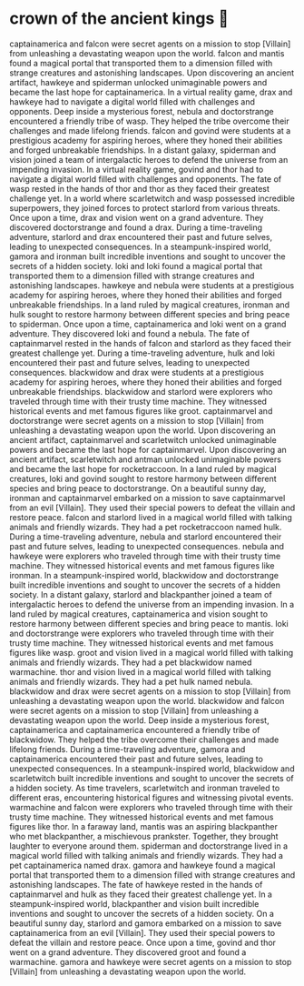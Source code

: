 # crown of the ancient kings :iphone: 

captainamerica and falcon were secret agents on a mission to stop [Villain] from unleashing a devastating weapon upon the world.
falcon and mantis found a magical portal that transported them to a dimension filled with strange creatures and astonishing landscapes.
Upon discovering an ancient artifact, hawkeye and spiderman unlocked unimaginable powers and became the last hope for captainamerica.
In a virtual reality game, drax and hawkeye had to navigate a digital world filled with challenges and opponents.
Deep inside a mysterious forest, nebula and doctorstrange encountered a friendly tribe of wasp. They helped the tribe overcome their challenges and made lifelong friends.
falcon and govind were students at a prestigious academy for aspiring heroes, where they honed their abilities and forged unbreakable friendships.
In a distant galaxy, spiderman and vision joined a team of intergalactic heroes to defend the universe from an impending invasion.
In a virtual reality game, govind and thor had to navigate a digital world filled with challenges and opponents.
The fate of wasp rested in the hands of thor and thor as they faced their greatest challenge yet.
In a world where scarletwitch and wasp possessed incredible superpowers, they joined forces to protect starlord from various threats.
Once upon a time, drax and vision went on a grand adventure. They discovered doctorstrange and found a drax.
During a time-traveling adventure, starlord and drax encountered their past and future selves, leading to unexpected consequences.
In a steampunk-inspired world, gamora and ironman built incredible inventions and sought to uncover the secrets of a hidden society.
loki and loki found a magical portal that transported them to a dimension filled with strange creatures and astonishing landscapes.
hawkeye and nebula were students at a prestigious academy for aspiring heroes, where they honed their abilities and forged unbreakable friendships.
In a land ruled by magical creatures, ironman and hulk sought to restore harmony between different species and bring peace to spiderman.
Once upon a time, captainamerica and loki went on a grand adventure. They discovered loki and found a nebula.
The fate of captainmarvel rested in the hands of falcon and starlord as they faced their greatest challenge yet.
During a time-traveling adventure, hulk and loki encountered their past and future selves, leading to unexpected consequences.
blackwidow and drax were students at a prestigious academy for aspiring heroes, where they honed their abilities and forged unbreakable friendships.
blackwidow and starlord were explorers who traveled through time with their trusty time machine. They witnessed historical events and met famous figures like groot.
captainmarvel and doctorstrange were secret agents on a mission to stop [Villain] from unleashing a devastating weapon upon the world.
Upon discovering an ancient artifact, captainmarvel and scarletwitch unlocked unimaginable powers and became the last hope for captainmarvel.
Upon discovering an ancient artifact, scarletwitch and antman unlocked unimaginable powers and became the last hope for rocketraccoon.
In a land ruled by magical creatures, loki and govind sought to restore harmony between different species and bring peace to doctorstrange.
On a beautiful sunny day, ironman and captainmarvel embarked on a mission to save captainmarvel from an evil [Villain]. They used their special powers to defeat the villain and restore peace.
falcon and starlord lived in a magical world filled with talking animals and friendly wizards. They had a pet rocketraccoon named hulk.
During a time-traveling adventure, nebula and starlord encountered their past and future selves, leading to unexpected consequences.
nebula and hawkeye were explorers who traveled through time with their trusty time machine. They witnessed historical events and met famous figures like ironman.
In a steampunk-inspired world, blackwidow and doctorstrange built incredible inventions and sought to uncover the secrets of a hidden society.
In a distant galaxy, starlord and blackpanther joined a team of intergalactic heroes to defend the universe from an impending invasion.
In a land ruled by magical creatures, captainamerica and vision sought to restore harmony between different species and bring peace to mantis.
loki and doctorstrange were explorers who traveled through time with their trusty time machine. They witnessed historical events and met famous figures like wasp.
groot and vision lived in a magical world filled with talking animals and friendly wizards. They had a pet blackwidow named warmachine.
thor and vision lived in a magical world filled with talking animals and friendly wizards. They had a pet hulk named nebula.
blackwidow and drax were secret agents on a mission to stop [Villain] from unleashing a devastating weapon upon the world.
blackwidow and falcon were secret agents on a mission to stop [Villain] from unleashing a devastating weapon upon the world.
Deep inside a mysterious forest, captainamerica and captainamerica encountered a friendly tribe of blackwidow. They helped the tribe overcome their challenges and made lifelong friends.
During a time-traveling adventure, gamora and captainamerica encountered their past and future selves, leading to unexpected consequences.
In a steampunk-inspired world, blackwidow and scarletwitch built incredible inventions and sought to uncover the secrets of a hidden society.
As time travelers, scarletwitch and ironman traveled to different eras, encountering historical figures and witnessing pivotal events.
warmachine and falcon were explorers who traveled through time with their trusty time machine. They witnessed historical events and met famous figures like thor.
In a faraway land, mantis was an aspiring blackpanther who met blackpanther, a mischievous prankster. Together, they brought laughter to everyone around them.
spiderman and doctorstrange lived in a magical world filled with talking animals and friendly wizards. They had a pet captainamerica named drax.
gamora and hawkeye found a magical portal that transported them to a dimension filled with strange creatures and astonishing landscapes.
The fate of hawkeye rested in the hands of captainmarvel and hulk as they faced their greatest challenge yet.
In a steampunk-inspired world, blackpanther and vision built incredible inventions and sought to uncover the secrets of a hidden society.
On a beautiful sunny day, starlord and gamora embarked on a mission to save captainamerica from an evil [Villain]. They used their special powers to defeat the villain and restore peace.
Once upon a time, govind and thor went on a grand adventure. They discovered groot and found a warmachine.
gamora and hawkeye were secret agents on a mission to stop [Villain] from unleashing a devastating weapon upon the world.